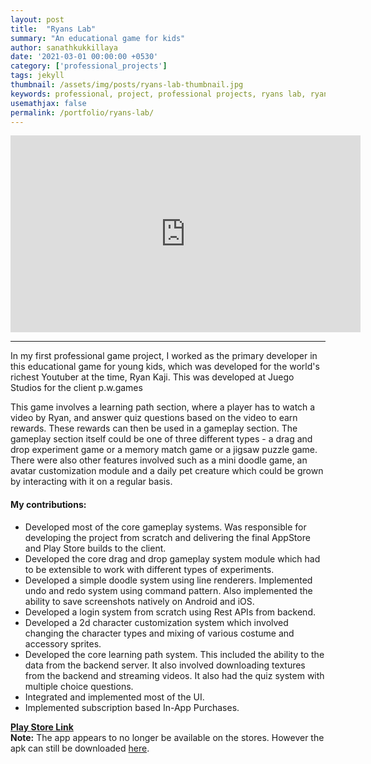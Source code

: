 ```yaml
---
layout: post
title:  "Ryans Lab"
summary: "An educational game for kids"
author: sanathkukkillaya
date: '2021-03-01 00:00:00 +0530'
category: ['professional_projects']
tags: jekyll
thumbnail: /assets/img/posts/ryans-lab-thumbnail.jpg
keywords: professional, project, professional projects, ryans lab, ryan kaji, education, kids, quiz, learning path, experiments, drag and drop, memory match, jigsaw puzzle, doodle, customization, characters, subscription, IAP
usemathjax: false
permalink: /portfolio/ryans-lab/
---
```

<div id="iframe-wrapper"><iframe width="560" height="315" src="https://www.youtube.com/embed/G3EFItwv5EQ?rel=0&amp;controls=0&amp;showinfo=0" title="YouTube video player" frameborder="0" allow="accelerometer; autoplay; clipboard-write; encrypted-media; gyroscope; picture-in-picture" allowfullscreen></iframe></div>
<hr />

In my first professional game project, I worked as the primary developer in this educational game for young kids, which was developed for the world's richest Youtuber at the time, Ryan Kaji. This was developed at Juego Studios for the client p.w.games

This game involves a learning path section, where a player has to watch a video by Ryan, and answer quiz questions based on the video to earn rewards. These rewards can then be used in a gameplay section. The gameplay section itself could be one of three different types - a drag and drop experiment game or a memory match game or a jigsaw puzzle game.
There were also other features involved such as a mini doodle game, an avatar customization module and a daily pet creature which could be grown by interacting with it on a regular basis.

#### My contributions:
- Developed most of the core gameplay systems. Was responsible for developing the project from scratch and delivering the final AppStore and Play Store builds to the client.
- Developed the core drag and drop gameplay system module which had to be extensible to work with different types of experiments.
- Developed a simple doodle system using line renderers. Implemented undo and redo system using command pattern. Also implemented the ability to save screenshots natively on Android and iOS.
- Developed a login system from scratch using Rest APIs from backend.
- Developed a 2d character customization system which involved changing the character types and mixing of various costume and accessory sprites.
- Developed the core learning path system. This included the ability to the data from the backend server. It also involved downloading textures from the backend and streaming videos. It also had the quiz system with multiple choice questions.
- Integrated and implemented most of the UI.
- Implemented subscription based In-App Purchases.

[**Play Store Link**][playstore-link]  
**Note:** The app appears to no longer be available on the stores. However the apk can still be downloaded [here][alt-link].

[playstore-link]: https://play.google.com/store/apps/details?id=com.pwgames.ryanssciencelab
[alt-link]: https://apkaio.com/app/com.pwgames.ryanssciencelab